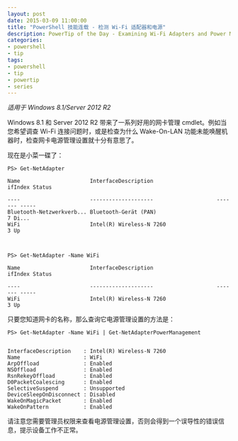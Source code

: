 ```yaml
---
layout: post
date: 2015-03-09 11:00:00
title: "PowerShell 技能连载 - 检测 Wi-Fi 适配器和电源"
description: PowerTip of the Day - Examining Wi-Fi Adapters and Power Management
categories:
- powershell
- tip
tags:
- powershell
- tip
- powertip
- series
---
```

_适用于 Windows 8.1/Server 2012 R2_

Windows 8.1 和 Server 2012 R2 带来了一系列好用的网卡管理 cmdlet。例如当您希望调查 Wi-Fi 连接问题时，或是检查为什么 Wake-On-LAN 功能未能唤醒机器时，检查网卡电源管理设置就十分有意思了。

现在是小菜一碟了：

    PS> Get-NetAdapter

    Name                      InterfaceDescription                   ifIndex Status

    ----                      --------------------                    ------- -----
    Bluetooth-Netzwerkverb... Bluetooth-Gerät (PAN)                         7 Di...
    WiFi                      Intel(R) Wireless-N 7260                      3 Up



    PS> Get-NetAdapter -Name WiFi

    Name                      InterfaceDescription                   ifIndex Status

    ----                      --------------------                    ------- -----
    WiFi                      Intel(R) Wireless-N 7260                      3 Up


只要您知道网卡的名称，那么查询它电源管理设置的方法是：


    PS> Get-NetAdapter -Name WiFi | Get-NetAdapterPowerManagement


    InterfaceDescription    : Intel(R) Wireless-N 7260
    Name                    : WiFi
    ArpOffload              : Enabled
    NSOffload               : Enabled
    RsnRekeyOffload         : Enabled
    D0PacketCoalescing      : Enabled
    SelectiveSuspend        : Unsupported
    DeviceSleepOnDisconnect : Disabled
    WakeOnMagicPacket       : Enabled
    WakeOnPattern           : Enabled


请注意您需要管理员权限来查看电源管理设置，否则会得到一个误导性的错误信息，提示设备工作不正常。

<!--本文国际来源：[Examining Wi-Fi Adapters and Power Management](http://community.idera.com/powershell/powertips/b/tips/posts/examining-wi-fi-adapters-and-power-management)-->

